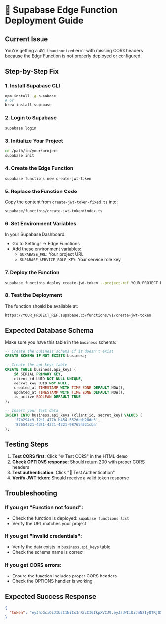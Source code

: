 # 🚀 Supabase Edge Function Deployment Guide

## Current Issue

You're getting a `401 Unauthorized` error with missing CORS headers because the Edge Function is not properly deployed or configured.

## Step-by-Step Fix

### 1. **Install Supabase CLI**

```bash
npm install -g supabase
# or
brew install supabase
```

### 2. **Login to Supabase**

```bash
supabase login
```

### 3. **Initialize Your Project**

```bash
cd /path/to/your/project
supabase init
```

### 4. **Create the Edge Function**

```bash
supabase functions new create-jwt-token
```

### 5. **Replace the Function Code**

Copy the content from `create-jwt-token-fixed.ts` into:

```
supabase/functions/create-jwt-token/index.ts
```

### 6. **Set Environment Variables**

In your Supabase Dashboard:

- Go to Settings → Edge Functions
- Add these environment variables:
  - `SUPABASE_URL`: Your project URL
  - `SUPABASE_SERVICE_ROLE_KEY`: Your service role key

### 7. **Deploy the Function**

```bash
supabase functions deploy create-jwt-token --project-ref YOUR_PROJECT_REF
```

### 8. **Test the Deployment**

The function should be available at:

```
https://YOUR_PROJECT_REF.supabase.co/functions/v1/create-jwt-token
```

## Expected Database Schema

Make sure you have this table in the `business` schema:

```sql
-- Create the business schema if it doesn't exist
CREATE SCHEMA IF NOT EXISTS business;

-- Create the api_keys table
CREATE TABLE business.api_keys (
    id SERIAL PRIMARY KEY,
    client_id UUID NOT NULL UNIQUE,
    secret_key UUID NOT NULL,
    created_at TIMESTAMP WITH TIME ZONE DEFAULT NOW(),
    updated_at TIMESTAMP WITH TIME ZONE DEFAULT NOW(),
    is_active BOOLEAN DEFAULT TRUE
);

-- Insert your test data
INSERT INTO business.api_keys (client_id, secret_key) VALUES (
    'f7b294c9-12d1-477b-b454-552dedd28de3',
    '87654321-4321-4321-4321-987654321cba'
);
```

## Testing Steps

1. **Test CORS first**: Click "🌐 Test CORS" in the HTML demo
2. **Check OPTIONS response**: Should return 200 with proper CORS headers
3. **Test authentication**: Click "🔐 Test Authentication"
4. **Verify JWT token**: Should receive a valid token response

## Troubleshooting

### If you get "Function not found":

- Check the function is deployed: `supabase functions list`
- Verify the URL matches your project

### If you get "Invalid credentials":

- Verify the data exists in `business.api_keys` table
- Check the schema name is correct

### If you get CORS errors:

- Ensure the function includes proper CORS headers
- Check the OPTIONS handler is working

## Expected Success Response

```json
{
  "token": "eyJhbGciOiJIUzI1NiIsInR5cCI6IkpXVCJ9.eyJzdWIiOiJmN2IyOTRjOS0xMmQxLTQ3N2ItYjQ1NC01NTJkZWRkMjhkZTMiLCJpYXQiOjE3MzY3OTcyMDAsImV4cCI6MTczNjgwNDQwMCwiY2xpZW50X2lkIjoiZjdiMjk0YzktMTJkMS00NzdiLWI0NTQtNTUyZGVkZDI4ZGUzIn0.signature"
}
```
